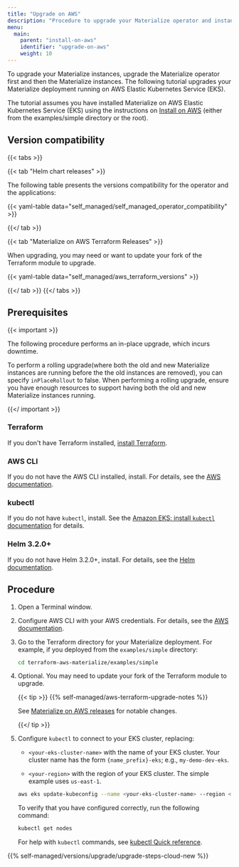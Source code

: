 ```yaml
---
title: "Upgrade on AWS"
description: "Procedure to upgrade your Materialize operator and instances running on AWS"
menu:
  main:
    parent: "install-on-aws"
    identifier: "upgrade-on-aws"
    weight: 10
---
```


To upgrade your Materialize instances, upgrade the Materialize operator first
and then the Materialize instances. The following tutorial upgrades your
Materialize deployment running on  AWS Elastic Kubernetes Service (EKS).

The tutorial assumes you have installed Materialize on AWS Elastic Kubernetes
Service (EKS) using the instructions on [Install on
AWS](/installation/install-on-aws/) (either from the examples/simple directory
or the root).

## Version compatibility


{{< tabs >}}

{{< tab "Helm chart releases" >}}

The following table presents the versions compatibility for the operator and the
applications:

{{< yaml-table data="self_managed/self_managed_operator_compatibility" >}}

{{</ tab >}}

{{< tab "Materialize on AWS Terraform Releases" >}}

When upgrading, you may need or want to update your fork of the Terraform module
to upgrade.

{{< yaml-table data="self_managed/aws_terraform_versions" >}}

{{</ tab >}}
{{</ tabs >}}

## Prerequisites

{{< important >}}

The following procedure performs an in-place upgrade, which incurs downtime.

To perform a rolling upgrade(where both the old and new Materialize instances
are running before the the old instances are removed), you can specify
`inPlaceRollout` to false. When performing a rolling upgrade, ensure you have
enough resources to support having both the old and new Materialize instances
running.

{{</ important >}}

### Terraform

If you don't have Terraform installed, [install
Terraform](https://developer.hashicorp.com/terraform/install?product_intent=terraform).

### AWS CLI

If you do not have the AWS CLI installed, install. For details, see the [AWS
documentation](https://docs.aws.amazon.com/cli/latest/userguide/install-cliv2.html).

### kubectl

If you do not have `kubectl`, install. See the [Amazon EKS: install `kubectl`
documentation](https://docs.aws.amazon.com/eks/latest/userguide/install-kubectl.html)
for details.

### Helm 3.2.0+

If you do not have Helm 3.2.0+, install. For details, see the [Helm
documentation](https://helm.sh/docs/intro/install/).

## Procedure

1. Open a Terminal window.

1. Configure AWS CLI with your AWS credentials. For details, see the [AWS
   documentation](https://docs.aws.amazon.com/cli/latest/userguide/cli-chap-configure.html).

1. Go to the Terraform directory for your Materialize deployment. For example,
   if you deployed from the `examples/simple` directory:

   ```bash
   cd terraform-aws-materialize/examples/simple
   ```

1. Optional. You may need to update your fork of the Terraform module to
   upgrade.

   {{< tip >}}
   {{% self-managed/aws-terraform-upgrade-notes %}}

   See [Materialize on AWS releases](/installation/appendix-terraforms/#materialize-on-aws-terraform-module) for notable changes.

   {{</ tip >}}


1. Configure `kubectl` to connect to your EKS cluster, replacing:

   - `<your-eks-cluster-name>` with the name of your EKS cluster. Your cluster
       name has the form `{name_prefix}-eks`; e.g.,
       `my-demo-dev-eks`.

   - `<your-region>` with the region of your EKS cluster. The
     simple example uses `us-east-1`.

   ```bash
   aws eks update-kubeconfig --name <your-eks-cluster-name> --region <your-region>
   ```

   To verify that you have configured correctly, run the following command:

   ```bash
   kubectl get nodes
   ```

   For help with `kubectl` commands, see [kubectl Quick
   reference](https://kubernetes.io/docs/reference/kubectl/quick-reference/).

{{% self-managed/versions/upgrade/upgrade-steps-cloud-new %}}
